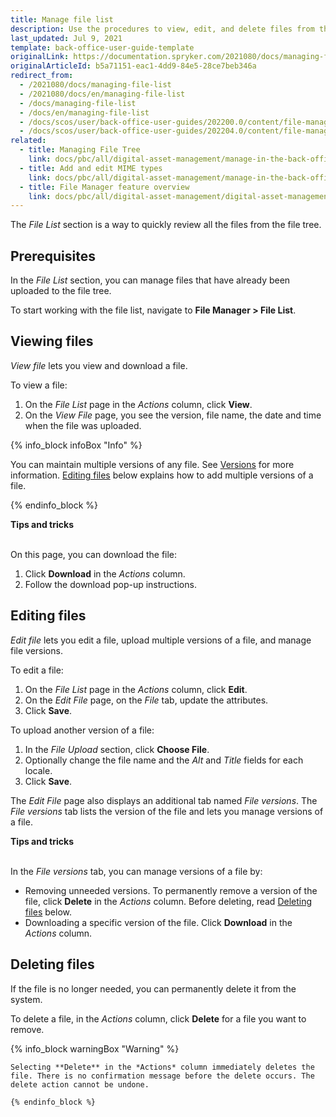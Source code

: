 ```yaml
---
title: Manage file list
description: Use the procedures to view, edit, and delete files from the system in the Back Office.
last_updated: Jul 9, 2021
template: back-office-user-guide-template
originalLink: https://documentation.spryker.com/2021080/docs/managing-file-list
originalArticleId: b5a71151-eac1-4dd9-84e5-28ce7beb346a
redirect_from:
  - /2021080/docs/managing-file-list
  - /2021080/docs/en/managing-file-list
  - /docs/managing-file-list
  - /docs/en/managing-file-list
  - /docs/scos/user/back-office-user-guides/202200.0/content/file-manager/managing-file-list.html
  - /docs/scos/user/back-office-user-guides/202204.0/content/file-manager/managing-file-list.html  
related:
  - title: Managing File Tree
    link: docs/pbc/all/digital-asset-management/manage-in-the-back-office/manage-file-tree.html
  - title: Add and edit MIME types
    link: docs/pbc/all/digital-asset-management/manage-in-the-back-office/add-and-edit-mime-types.html
  - title: File Manager feature overview
    link: docs/pbc/all/digital-asset-management/digital-asset-management.html
---
```


The *File List* section is a way to quickly review all the files from the file tree.

## Prerequisites

In the *File List* section, you can manage files that have already been uploaded to the file tree.

To start working with the file list, navigate to **File Manager&nbsp;<span aria-label="and then">></span> File List**.

## Viewing files

*View file* lets you view and download a file.

To view a file:

1. On the *File List* page in the _Actions_ column, click **View**.
2. On the *View File* page, you see the version, file name, the date and time when the file was uploaded.

{% info_block infoBox "Info" %}

You can maintain multiple versions of any file. See [Versions](/docs/pbc/all/digital-asset-management/digital-asset-management.md#versions) for more information. [Editing files](#editing-files) below explains how to add multiple versions of a file.

{% endinfo_block %}

**Tips and tricks**

<br>On this page, you can download the file:

1. Click **Download** in the _Actions_ column.
2. Follow the download pop-up instructions.

## Editing files

*Edit file* lets you edit a file, upload multiple versions of a file, and manage file versions.

To edit a file:

1. On the *File List* page in the _Actions_ column, click **Edit**.
2. On the *Edit File* page, on the *File* tab, update the attributes.
3. Click **Save**.

 To upload another version of a file:
 
 1. In the *File Upload* section, click **Choose File**.
 2. Optionally change the file name and the *Alt* and *Title* fields for each locale.
 3. Click **Save**.

The *Edit File* page also displays an additional tab named *File versions*. The *File versions* tab lists the version of the file and lets you manage versions of a file.

**Tips and tricks**

<br>In the *File versions* tab, you can manage versions of a file by:

* Removing unneeded versions. To permanently remove a version of the file, click **Delete** in the _Actions_ column. Before deleting, read [Deleting files](#deleting-files) below.
* Downloading a specific version of the file. Click **Download** in the _Actions_ column.

## Deleting files

If the file is no longer needed, you can permanently delete it from the system.

To delete a file, in the _Actions_ column, click **Delete** for a file you want to remove.

{% info_block warningBox "Warning" %}

    Selecting **Delete** in the *Actions* column immediately deletes the file. There is no confirmation message before the delete occurs. The delete action cannot be undone. 

    {% endinfo_block %}
